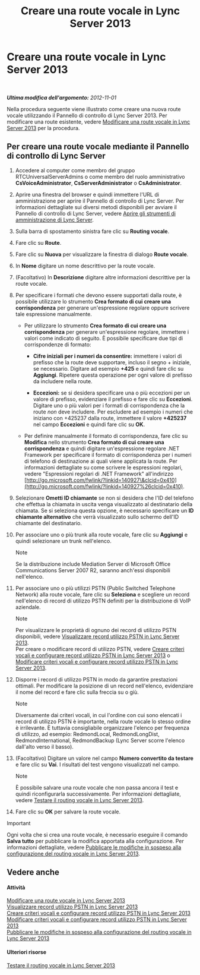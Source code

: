 ﻿---
title: Creare una route vocale in Lync Server 2013
TOCTitle: Creare una route vocale in Lync Server 2013
ms:assetid: d189057d-cc9d-4622-9d10-f5385d703faf
ms:mtpsurl: https://technet.microsoft.com/it-it/library/Gg398898(v=OCS.15)
ms:contentKeyID: 49302055
ms.date: 08/24/2015
mtps_version: v=OCS.15
ms.translationtype: HT
---

# Creare una route vocale in Lync Server 2013

 

_**Ultima modifica dell'argomento:** 2012-11-01_

Nella procedura seguente viene illustrato come creare una nuova route vocale utilizzando il Pannello di controllo di Lync Server 2013. Per modificare una route esistente, vedere [Modificare una route vocale in Lync Server 2013](lync-server-2013-modify-a-voice-route.md) per la procedura.

## Per creare una route vocale mediante il Pannello di controllo di Lync Server

1.  Accedere al computer come membro del gruppo RTCUniversalServerAdmins o come membro del ruolo amministrativo **CsVoiceAdministrator**, **CsServerAdministrator** o **CsAdministrator**.

2.  Aprire una finestra del browser e quindi immettere l'URL di amministrazione per aprire il Pannello di controllo di Lync Server. Per informazioni dettagliate sui diversi metodi disponibili per avviare il Pannello di controllo di Lync Server, vedere [Aprire gli strumenti di amministrazione di Lync Server](lync-server-2013-open-lync-server-administrative-tools.md).

3.  Sulla barra di spostamento sinistra fare clic su **Routing vocale**.

4.  Fare clic su **Route**.

5.  Fare clic su **Nuova** per visualizzare la finestra di dialogo **Route vocale**.

6.  In **Nome** digitare un nome descrittivo per la route vocale.

7.  (Facoltativo) In **Descrizione** digitare altre informazioni descrittive per la route vocale.

8.  Per specificare i formati che devono essere supportati dalla route, è possibile utilizzare lo strumento **Crea formato di cui creare una corrispondenza** per generare un'espressione regolare oppure scrivere tale espressione manualmente.
    
      - Per utilizzare lo strumento **Crea formato di cui creare una corrispondenza** per generare un'espressione regolare, immettere i valori come indicato di seguito. È possibile specificare due tipi di corrispondenze di formato:
        
          - **Cifre iniziali per i numeri da consentire:** immettere i valori di prefisso che la route deve supportare, incluso il segno + iniziale, se necessario. Digitare ad esempio **+425** e quindi fare clic su **Aggiungi**. Ripetere questa operazione per ogni valore di prefisso da includere nella route.
        
          - **Eccezioni:** se si desidera specificare una o più eccezioni per un valore di prefisso, evidenziare il prefisso e fare clic su **Eccezioni**. Digitare uno o più valori per i formati di corrispondenza che la route *non* deve includere. Per escludere ad esempio i numeri che iniziano con +425237 dalla route, immettere il valore **+425237** nel campo **Eccezioni** e quindi fare clic su **OK**.
    
      - Per definire manualmente il formato di corrispondenza, fare clic su **Modifica** nello strumento **Crea formato di cui creare una corrispondenza** e quindi digitare un'espressione regolare .NET Framework per specificare il formato di corrispondenza per i numeri di telefono di destinazione ai quali viene applicata la route. Per informazioni dettagliate su come scrivere le espressioni regolari, vedere "Espressioni regolari di .NET Framework" all'indirizzo [http://go.microsoft.com/fwlink/?linkid=140927\&clcid=0x410](http://go.microsoft.com/fwlink/?linkid=140927%26clcid=0x410).

9.  Selezionare **Ometti ID chiamante** se non si desidera che l'ID del telefono che effettua la chiamata in uscita venga visualizzato al destinatario della chiamata. Se si seleziona questa opzione, è necessario specificare un **ID chiamante alternativo** che verrà visualizzato sullo schermo dell'ID chiamante del destinatario.

10. Per associare uno o più trunk alla route vocale, fare clic su **Aggiungi** e quindi selezionare un trunk nell'elenco.
    

    > [!NOTE]
    > Se la distribuzione include Mediation Server di Microsoft Office Communications Server 2007 R2, saranno anch'essi disponibili nell'elenco.



11. Per associare uno o più utilizzi PSTN (Public Switched Telephone Network) alla route vocale, fare clic su **Seleziona** e scegliere un record nell'elenco di record di utilizzo PSTN definiti per la distribuzione di VoIP aziendale.
    

    > [!NOTE]
    > Per visualizzare le proprietà di ognuno dei record di utilizzo PSTN disponibili, vedere <A href="lync-server-2013-view-pstn-usage-records.md">Visualizzare record utilizzo PSTN in Lync Server 2013</A>.<BR>Per creare o modificare record di utilizzo PSTN, vedere <A href="lync-server-2013-create-a-voice-policy-and-configure-pstn-usage-records.md">Creare criteri vocali e configurare record utilizzo PSTN in Lync Server 2013</A> o <A href="lync-server-2013-modify-a-voice-policy-and-configure-pstn-usage-records.md">Modificare criteri vocali e configurare record utilizzo PSTN in Lync Server 2013</A>.



12. Disporre i record di utilizzo PSTN in modo da garantire prestazioni ottimali. Per modificare la posizione di un record nell'elenco, evidenziare il nome del record e fare clic sulla freccia su o giù.
    

    > [!NOTE]
    > Diversamente dai criteri vocali, in cui l'ordine con cui sono elencati i record di utilizzo PSTN è importante, nella route vocale lo stesso ordine è irrilevante. È tuttavia consigliabile organizzare l'elenco per frequenza di utilizzo, ad esempio: RedmondLocal, RedmondLongDist, RedmondInternational, RedmondBackup (Lync Server scorre l'elenco dall'alto verso il basso).



13. (Facoltativo) Digitare un valore nel campo **Numero convertito da testare** e fare clic su **Vai**. I risultati del test vengono visualizzati nel campo.
    

    > [!NOTE]
    > È possibile salvare una route vocale che non passa ancora il test e quindi riconfigurarla successivamente. Per informazioni dettagliate, vedere <A href="lync-server-2013-test-voice-routing.md">Testare il routing vocale in Lync Server 2013</A>.



14. Fare clic su **OK** per salvare la route vocale.

> [!important]  
> Ogni volta che si crea una route vocale, è necessario eseguire il comando <strong>Salva tutto</strong> per pubblicare la modifica apportata alla configurazione. Per informazioni dettagliate, vedere <a href="lync-server-2013-publish-pending-changes-to-the-voice-routing-configuration.md">Pubblicare le modifiche in sospeso alla configurazione del routing vocale in Lync Server 2013</a>.

## Vedere anche

#### Attività

[Modificare una route vocale in Lync Server 2013](lync-server-2013-modify-a-voice-route.md)  
[Visualizzare record utilizzo PSTN in Lync Server 2013](lync-server-2013-view-pstn-usage-records.md)  
[Creare criteri vocali e configurare record utilizzo PSTN in Lync Server 2013](lync-server-2013-create-a-voice-policy-and-configure-pstn-usage-records.md)  
[Modificare criteri vocali e configurare record utilizzo PSTN in Lync Server 2013](lync-server-2013-modify-a-voice-policy-and-configure-pstn-usage-records.md)  
[Pubblicare le modifiche in sospeso alla configurazione del routing vocale in Lync Server 2013](lync-server-2013-publish-pending-changes-to-the-voice-routing-configuration.md)  

#### Ulteriori risorse

[Testare il routing vocale in Lync Server 2013](lync-server-2013-test-voice-routing.md)

